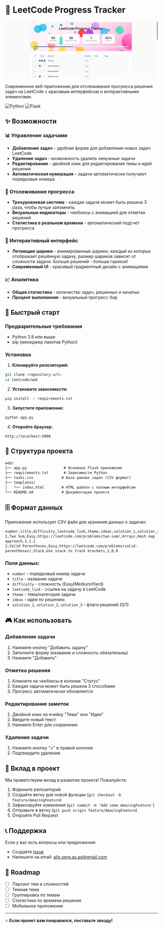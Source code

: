 # 🎯 LeetCode Progress Tracker

<div align="center">
  <img src="images/img_1.png" alt="LeetCode Progress Tracker Screenshot" width="800"/>
</div>

Современное веб-приложение для отслеживания прогресса решения задач на LeetCode с красивым интерфейсом и интерактивными элементами.

![Python](https://img.shields.io/badge/Python-3.8+-blue.svg)
![Flask](https://img.shields.io/badge/Flask-2.3.3-green.svg)

## ✨ Возможности

### 📊 Управление задачами
- **Добавление задач** - удобная форма для добавления новых задач LeetCode
- **Удаление задач** - возможность удалить ненужные задачи
- **Редактирование** - двойной клик для редактирования темы и идей решения
- **Автоматическая нумерация** - задачи автоматически получают порядковые номера

### 🎯 Отслеживание прогресса
- **Трехуровневая система** - каждая задача может быть решена 3 раза, чтобы лучше запомнить
- **Визуальные индикаторы** - чекбоксы с анимацией для отметки решений
- **Статистика в реальном времени** - автоматический подсчет прогресса

### 🎨 Интерактивный интерфейс
- **Летающие шарики** - анимированные шарики, каждый из которых отображает решённую задачу, размер шариков зависит от сложности задачи. Больше решений - больше гариков!
- **Современный UI** - красивый градиентный дизайн с анимациями

### 📈 Аналитика
- **Общая статистика** - количество задач, решенных и начатых
- **Процент выполнения** - визуальный прогресс-бар

## 🚀 Быстрый старт

### Предварительные требования
- Python 3.8 или выше
- pip (менеджер пакетов Python)

### Установка

1. **Клонируйте репозиторий:**
```bash
git clone <repository-url>
cd leetcode/web
```

2. **Установите зависимости:**
```bash
pip install -r requirements.txt
```

3. **Запустите приложение:**
```bash
python app.py
```

4. **Откройте браузер:**
```
http://localhost:5000
```

## 📁 Структура проекта

```
web/
├── app.py                 # Основное Flask приложение
├── requirements.txt       # Зависимости Python
├── tasks.csv             # База данных задач (CSV формат)
├── templates/
│   └── index.html        # HTML шаблон с полным интерфейсом
└── README.md             # Документация проекта
```

## 🗄️ Формат данных

Приложение использует CSV файл для хранения данных о задачах:

```csv
number,title,difficulty,leetcode_link,theme,ideas,solution_1,solution_2,solution_3
1,Two Sum,Easy,https://leetcode.com/problems/two-sum/,Arrays,Hash map approach,1,1,1
2,Valid Parentheses,Easy,https://leetcode.com/problems/valid-parentheses/,Stack,Use stack to track brackets,1,0,0
```

### Поля данных:
- `number` - порядковый номер задачи
- `title` - название задачи
- `difficulty` - сложность (Easy/Medium/Hard)
- `leetcode_link` - ссылка на задачу в LeetCode
- `theme` - тема/категория задачи
- `ideas` - идеи по решению
- `solution_1`, `solution_2`, `solution_3` - флаги решений (0/1)

## 🎮 Как использовать

### Добавление задачи
1. Нажмите кнопку "Добавить задачу"
2. Заполните форму (название и сложность обязательны)
3. Нажмите "Добавить"

### Отметка решения
1. Кликните на чекбоксы в колонке "Статус"
2. Каждая задача может быть решена 3 способами
3. Прогресс автоматически обновляется

### Редактирование заметок
1. Двойной клик на ячейку "Тема" или "Идеи"
2. Введите новый текст
3. Нажмите Enter для сохранения

### Удаление задачи
1. Нажмите кнопку "×" в правой колонке
2. Подтвердите удаление

## 🤝 Вклад в проект

Мы приветствуем вклад в развитие проекта! Пожалуйста:

1. Форкните репозиторий
2. Создайте ветку для новой функции (`git checkout -b feature/AmazingFeature`)
3. Зафиксируйте изменения (`git commit -m 'Add some AmazingFeature'`)
4. Отправьте в ветку (`git push origin feature/AmazingFeature`)
5. Откройте Pull Request

## 📞 Поддержка

Если у вас есть вопросы или предложения:
- Создайте [Issue](https://github.com/your-repo/issues)
- Напишите на email: alin.serg.as.as@gmail.com

## 🎯 Roadmap

- [ ] Парсинг тем и сложностей
- [ ] Темная тема
- [ ] Группировка по темам
- [ ] Статистика по времени решения
- [ ] Мобильное приложение

---

⭐ **Если проект вам понравился, поставьте звезду!**
